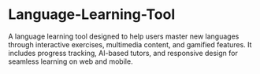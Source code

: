 # Language-Learning-Tool
A language learning tool designed to help users master new languages through interactive exercises, multimedia content, and gamified features. It includes progress tracking, AI-based tutors, and responsive design for seamless learning on web and mobile. 
